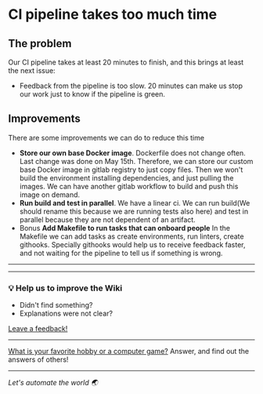 # CI pipeline takes too much time

## The problem

Our CI pipeline takes at least 20 minutes to finish, and this brings at least the next issue:

* Feedback from the pipeline is too slow. 20 minutes can make us stop our work just to know if the pipeline is green.

## Improvements

There are some improvements we can do to reduce this time

* **Store our own base Docker image**. Dockerfile does not change often. Last change was done on May 15th. Therefore, we
  can store our custom base Docker image in gitlab registry to just copy files. Then we won't build the environment
  installing dependencies, and just pulling the images. We can have another gitlab workflow to build and push this image
  on demand.
* **Run build and test in parallel**. We have a linear ci. We can run build(We should rename this because we are running
  tests also here) and test in parallel because they are not dependent of an artifact.
* Bonus **Add Makefile to run tasks that can onboard people** In the Makefile we can add tasks as create environments,
  run linters, create githooks. Specially githooks would help us to receive feedback faster, and not waiting for the
  pipeline to tell us if something is wrong.

---
---

### :bulb: Help us to improve the Wiki
- Didn't find something?
- Explanations were not clear?

[Leave a feedback!](https://docs.google.com/forms/d/e/1FAIpQLScE_i7txZOlPgFhmnBOephz9hdhvnJDbXjmkKqnjRSjx_d8kg/viewform?usp=pp_url&entry.685765712=cr3-ci-takes-too-much-time.md)

---

[What is your favorite hobby or a computer game?](https://forms.gle/X4U9Jni6s3hfSW8e6) Answer, and find out the 
answers of others! 

---

*Let's automate the world :earth_asia:*
